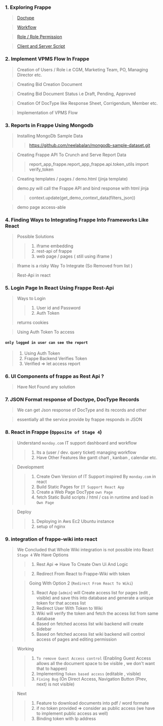 

### 1. Exploring Frappe

> [Doctype](exploring_frappe/doctype.md)

>[Workflow](exploring_frappe/workflow.md) 

>[Role / Role Permission](exploring_frappe/role_and_role_permission.md)

>[Client and Server Script](exploring_frappe/client_and_server_script.md)

### 2. Implement VPMS Flow In Frappe

>Creation of Users / Role i.e CGM, Marketing Team, PO, Managing Director etc.

> Creating Bid Creation Document

>Creating Bid Document Status i.e Draft, Pending, Approved

>Creation Of DocType like Response Sheet,  Corrigendum, Member etc.

>Implementation of VPMS Flow


### 3. Reports in Frappe Using Mongodb

> Installing MongoDb Sample Data
>> https://github.com/neelabalan/mongodb-sample-dataset.git

> Creating Frappe API To Crunch and Serve Report Data
> >report_app_frappe.report_app_frappe.api.token_utils import verify_token


> Creating templates / pages / demo.html (jinja template)

>  demo.py will call the Frappe API and bind response with html jinja
> >context.update(get_demo_context_data(filters_json))

> demo page access-able 


### 4. Finding Ways to Integrating Frappe Into Frameworks Like React
> Possible Solutions
> > 1. iframe embedding
> > 2. rest-api of frappe
> > 3. web page  / pages ( still using iframe )

> Iframe is a risky Way To Integrate (So Removed from list )

> Rest-Api in react

### 5. Login Page In React Using Frappe Rest-Api

>Ways to Login 
> >1. User id and Password
> >2. Auth Token
>
> returns cookies 

> Using Auth Token To access

#### `only logged in user can see the report`
> 1. Using Auth Token
> 2. Frappe Backend Verifies Token
> 3. Verified => let access report

### 6. UI Components of frappe as Rest Api ?

> Have Not Found any solution

### 7.  JSON Format response of Doctype, DocType Records

>We can get Json response of DocType and its records and other 

>essentially all the service provide by frappe responds in JSON

### 8.  React in Frappe (`Opposite of Stage 4`)

>Understand `monday.com` IT support dashboard and workflow
>>1. Its a (user / dev. query ticket) managing workflow
>>2. Have Other Features like gantt chart , kanban , calendar etc.

>Development
>>1. Create Own Version of IT Support inspired By `monday.com` in react
>>2. Build Static Pages for `IT Support React App`
>>3. Create a Web Page DocType `own Page`
>>4. fetch Static Build scripts / html / css in runtime and load in `Own Page`

>Deploy
>> 1. Deploying in Aws Ec2 Ubuntu instance
>> 2. setup of nginx

### 9. integration of frappe-wiki into react

>We Concluded that Whole Wiki integration is not possible into React `Stage 4`
> We Have Options
> >1. Rest Api => Have To Create Own Ui And Logic
>
>>2. Redirect From React to Frappe-Wiki with token
>
> >Going With Option 2 (`Redirect From React To Wiki`)
>>
> >1. React App (`admin`) will Create access list for pages (edit , visible) and save this into database and generate a unique token for that access list
> >2. Redirect User With Token to Wiki
> >3. Wiki will verify the token and fetch the access list from same database 
> >4. Based on fetched access list wiki backend will create sidebar 
> >5. Based on fetched access list wiki backend will control access of pages and editing permission

>Working
> >1. `To remove Guest Access control` (Enabling Guest Access allows all the document space to be visible , we don't want that to happen)
> >2. Implementing `Token based access` (editable , visible)
> >3. `Fixing Bug` (On Direct Access,  Navigation Button (Prev, next) is not visible)

>Next
> >1. Feature to download documents into pdf / word formate
> >2. if no token provided => consider as public access (we have to implement public access as well)
> >3. Binding token with Ip address



